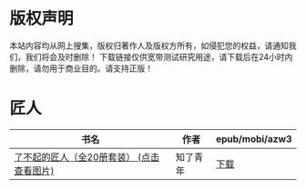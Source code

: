 # 版权声明

本站内容均从网上搜集，版权归著作人及版权方所有，如侵犯您的权益，请通知我们，我们将会及时删除！ 下载链接仅供宽带测试研究用途，请下载后在24小时内删除，请勿用于商业目的。请支持正版！

# 匠人

| 书名 | 作者 | epub/mobi/azw3 |
| --- | --- | --- |
| [了不起的匠人（全20册套装） (点击查看图片)](https://www.dushupai.com/attachment/2024/06/01/9f0208e081d128ae.jpg) | 知了青年 | [下载](https://url89.ctfile.com/f/31084289-1357007389-02fb3c?p=8866) |
